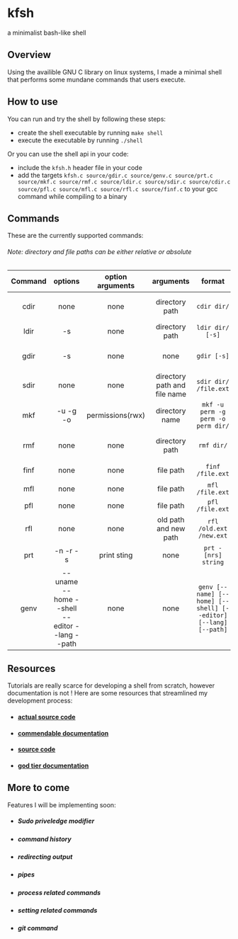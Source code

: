 # kfsh
a minimalist bash-like shell

## Overview
Using the availible GNU C library on linux systems, I made a minimal shell that performs some mundane commands that users execute.

## How to use

You can run and try the shell by following these steps:

+ create the shell executable by running ```make shell```
+ execute the executable by running ```./shell ```

Or you can use the shell api in your code:
+ include the `kfsh.h` header file in your code
+ add the targets `kfsh.c source/gdir.c source/genv.c source/prt.c source/mkf.c source/rmf.c source/ldir.c source/sdir.c source/cdir.c source/pfl.c source/mfl.c source/rfl.c source/finf.c` to your gcc command while compiling to a binary

## Commands

These are the currently supported commands:

###### Note: directory and file paths can be either relative or absolute

Command | options | option arguments | arguments | format | use
:------:|:------:|:---:|:------:|:-------------:|:------:|
cdir|none|none|directory path|`cdir dir/`|change working directory
ldir|-s|none|directory path|`ldir dir/ [-s]`|list directory
gdir|-s|none|none|`gdir [-s]`|get current working directory
sdir|none|none|directory path and file name|`sdir dir/ /file.ext`|search for file in directory
mkf| -u -g -o|permissions(rwx)|directory name|`mkf -u perm -g perm -o perm dir/`| create directory 
rmf|none|none|directory path|`rmf dir/`|delete empty directory|
finf|none|none|file path|`finf /file.ext`|print file info
mfl|none|none|file path|`mfl /file.ext`|create file
pfl|none|none|file path|`pfl /file.ext`|print file
rfl|none|none|old path and new path|`rfl /old.ext /new.ext`|rename or move file
prt| -n -r -s|print sting|none|`prt -[nrs] string`|print string
genv|--uname --home --shell --editor --lang --path|none|none|`genv [--name] [--home] [--shell] [--editor] [--lang] [--path]`|get environment variable

## Resources
Tutorials are really scarce for developing a shell from scratch, however documentation is not ! 
Here are some resources that streamlined my development process:
+ #### [actual source code](http://www.delorie.com/)
+ #### [commendable documentation](https://pubs.opengroup.org/)
+ #### [source code](https://www.gnu.org/)
+ #### [god tier documentation](https://linux.die.net/)

## More to come
Features I will be implementing soon:
+ ##### Sudo priveledge modifier
+ ##### command history
+ ##### redirecting output
+ ##### pipes
+ ##### process related commands
+ ##### setting related commands
+ ##### git command
